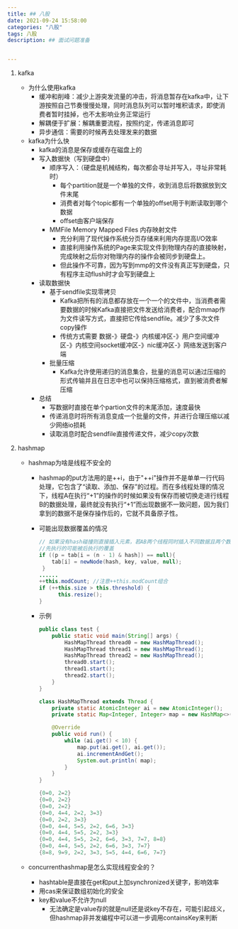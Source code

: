 ```yaml
---
title: ## 八股
date: 2021-09-24 15:58:00
categories: "八股" 
tags: 八股
description: ## 面试问题准备


---
```






1. kafka

   * 为什么使用kafka
     * 缓冲和削峰：减少上游突发流量的冲击，将消息暂存在kafka中，让下游按照自己节奏慢慢处理，同时消息队列可以暂时堆积请求，即使消费者暂时挂掉，也不太影响业务正常运行
     * 解耦便于扩展：解耦重要流程，按照约定，传递消息即可
     * 异步通信：需要的时候再去处理发来的数据
   * kafka为什么快
     * kafka的消息是保存或缓存在磁盘上的
     * 写入数据快（写到硬盘中）
       * 顺序写入：（硬盘是机械结构，每次都会寻址并写入，寻址非常耗时）
         * 每个partition就是一个单独的文件，收到消息后将数据放到文件末尾
         * 消费者对每个topic都有一个单独的offset用于判断读取到哪个数据
         * offset由客户端保存
       * MMFile  Memory Mapped Files 内存映射文件
         * 充分利用了现代操作系统分页存储来利用内存提高I/O效率
         * 直接利用操作系统的Page来实现文件到物理内存的直接映射，完成映射之后你对物理内存的操作会被同步到硬盘上。
         * 但此操作不可靠，因为写到mmp的文件没有真正写到硬盘，只有程序主动flush时才会写到硬盘上
     * 读取数据快
       * 基于sendfile实现零拷贝
         * Kafka把所有的消息都存放在一个一个的文件中，当消费者需要数据的时候Kafka直接把文件发送给消费者，配合mmap作为文件读写方式，直接把它传给sendfile。减少了多次文件copy操作
         * 传统方式需要 数据-》硬盘-》内核缓冲区-》用户空间缓冲区-》内核空间socket缓冲区-》nic缓冲区-》网络发送到客户端
       * 批量压缩
         * Kafka允许使用递归的消息集合，批量的消息可以通过压缩的形式传输并且在日志中也可以保持压缩格式，直到被消费者解压缩
     * 总结
       * 写数据时直接在单个partion文件的末尾添加，速度最快
       * 传递消息时将所有消息变成一个批量的文件，并进行合理压缩以减少网络io损耗
       * 读取消息时配合sendfile直接传递文件，减少copy次数

2. hashmap

   * hashmap为啥是线程不安全的

     * hashmap的put方法用的是++i，由于"++i"操作并不是单单一行代码处理，它包含了“读取、添加、保存”的过程。而在多线程处理的情况下，线程A在执行“+1”的操作的时候如果没有保存而被切换走进行线程B的数据处理，最终就没有执行“+1”而出现数据不一致问题，因为我们拿到的数据不是保存操作后的，它就不具备原子性。

     * 可能出现数据覆盖的情况

       ```java
       // 如果没有hash碰撞则直接插入元素，若AB两个线程同时插入不同数据且两个数据hash值一样，此时同时进入以下代码
       //先执行的可能被后执行的覆盖
       if ((p = tab[i = (n - 1) & hash]) == null){
           tab[i] = newNode(hash, key, value, null);
        }
       ......
       ++this.modCount; //注意++this.modCount组合
       if (++this.size > this.threshold) {
             this.resize();
       }
       ```

     * 示例

       ```java
       public class test {
           public static void main(String[] args) {
               HashMapThread thread0 = new HashMapThread();
               HashMapThread thread1 = new HashMapThread();
               HashMapThread thread2 = new HashMapThread();
               thread0.start();
               thread1.start();
               thread2.start();
           }
       }
       
       class HashMapThread extends Thread {
           private static AtomicInteger ai = new AtomicInteger();
           private static Map<Integer, Integer> map = new HashMap<>();
       
           @Override
           public void run() {
               while (ai.get() < 10) {
                   map.put(ai.get(), ai.get());
                   ai.incrementAndGet();
                   System.out.println( map);
               }
           }
       }
       ```

       ```java
       {0=0, 2=2}
       {0=0, 2=2}
       {0=0, 2=2}
       {0=0, 4=4, 2=2, 3=3}
       {0=0, 2=2, 3=3}
       {0=0, 4=4, 5=5, 2=2, 6=6, 3=3}
       {0=0, 4=4, 5=5, 2=2, 3=3}
       {0=0, 4=4, 5=5, 2=2, 6=6, 3=3, 7=7, 8=8}
       {0=0, 4=4, 5=5, 2=2, 6=6, 3=3, 7=7}
       {8=8, 9=9, 2=2, 3=3, 5=5, 4=4, 6=6, 7=7}
       
       ```

   * concurrenthashmap是怎么实现线程安全的？

     * hashtable是直接在get和put上加synchronized关键字，影响效率
     * 用cas来保证数组初始化的安全
     * key和value不允许为null
       * 无法确定是value存的就是null还是说key不存在，可能引起歧义，但hashmap非并发编程中可以进一步调用containsKey来判断

